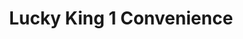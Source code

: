 ---
title: "Lucky King 1 Convenience"
url: /new-york/lucky-king-1-convenience/
shop: convenience
---